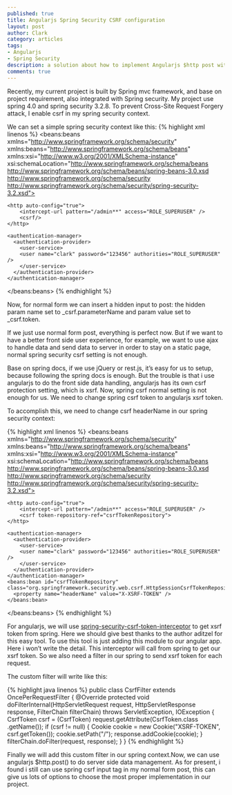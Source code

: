 ```yaml
---
published: true
title: Angularjs Spring Security CSRF configuration
layout: post
author: Clark
category: articles
tags:
- Angularjs
- Spring Security
description: a solution about how to implement Angularjs $http post with Spring MVC
comments: true
---
```


Recently, my current project is built by Spring mvc framework, and base on project requirement, also integrated with Spring security. My project use spring 4.0 and spring security 3.2.8. To prevent Cross-Site Request Forgery attack, I enable csrf in my spring security context.

We can set a simple spring security context like this:
{% highlight xml linenos %}
<beans:beans xmlns="http://www.springframework.org/schema/security"
    xmlns:beans="http://www.springframework.org/schema/beans"
    xmlns:xsi="http://www.w3.org/2001/XMLSchema-instance"
    xsi:schemaLocation="http://www.springframework.org/schema/beans
                        http://www.springframework.org/schema/beans/spring-beans-3.0.xsd
                        http://www.springframework.org/schema/security
                        http://www.springframework.org/schema/security/spring-security-3.2.xsd">

    <http auto-config="true">
        <intercept-url pattern="/admin**" access="ROLE_SUPERUSER" />
        <csrf/>
    </http>

    <authentication-manager>
      <authentication-provider>
        <user-service>
        <user name="clark" password="123456" authorities="ROLE_SUPERUSER" />
        </user-service>
      </authentication-provider>
    </authentication-manager>

</beans:beans>
{% endhighlight %}

Now, for normal form we can insert a hidden input to post: the hidden param name set to _csrf.parameterName and param value set to _csrf.token.

If we just use normal form post, everything is perfect now. But if we want to have a better front side user experience, for example, we want to use ajax to handle data and send data to server in order to stay on a static page, normal spring security csrf setting is not enough.

Base on spring docs, if we use jQuery or rest.js, it’s easy for us to setup, because following the spring docs is enough. But the trouble is that i use angularjs to do the front side data handling, angularjs has its own csrf protection setting, which is xsrf. Now, spring csrf normal setting is not enough for us.  We need to change spring csrf token to angularjs xsrf token.

To accomplish this, we need to change csrf headerName in our spring security context:

{% highlight xml linenos %}
<beans:beans xmlns="http://www.springframework.org/schema/security"
    xmlns:beans="http://www.springframework.org/schema/beans"
    xmlns:xsi="http://www.w3.org/2001/XMLSchema-instance"
    xsi:schemaLocation="http://www.springframework.org/schema/beans
    http://www.springframework.org/schema/beans/spring-beans-3.0.xsd
    http://www.springframework.org/schema/security
    http://www.springframework.org/schema/security/spring-security-3.2.xsd">

    <http auto-config="true">
        <intercept-url pattern="/admin**" access="ROLE_SUPERUSER" />
        <csrf token-repository-ref="csrfTokenRepository">
    </http>

    <authentication-manager>
      <authentication-provider>
        <user-service>
        <user name="clark" password="123456" authorities="ROLE_SUPERUSER" />
        </user-service>
      </authentication-provider>
    </authentication-manager>
    <beans:bean id="csrfTokenRepository" class="org.springframework.security.web.csrf.HttpSessionCsrfTokenRepository">
      <property name="headerName" value="X-XSRF-TOKEN" />
    </beans:bean>
</beans:beans>
{% endhighlight %}

For angularjs, we will use [spring-security-csrf-token-interceptor](http://github.com/aditzel/spring-security-csrf-token-interceptor) to get xsrf token from spring. Here we should give best thanks to the author aditzel for this easy tool. To use this tool is just adding this module to our angular app. Here i won’t write the detail. This interceptor will call from spring to get our xsrf token. So we also need a filter in our spring to send xsrf token for each request.

The custom filter will write like this:

{% highlight java linenos %}
public class CsrfFilter extends OncePerRequestFilter
{
    @Override
    protected void doFilterInternal(HttpServletRequest request, HttpServletResponse response, FilterChain filterChain) throws ServletException, IOException
    {
        CsrfToken csrf = (CsrfToken) request.getAttribute(CsrfToken.class
                .getName());
        if (csrf != null) {
            Cookie cookie = new Cookie("XSRF-TOKEN", csrf.getToken());
            cookie.setPath("/");
            response.addCookie(cookie);
        }
        filterChain.doFilter(request, response);
    }
}
{% endhighlight %}

Finally we will add this custom filter in our spring context.Now, we can use angularjs $http.post() to do server side data management. As for present, i found i still can use spring csrf input tag in my normal form post, this can give us lots of options to choose the most proper implementation in our project.
